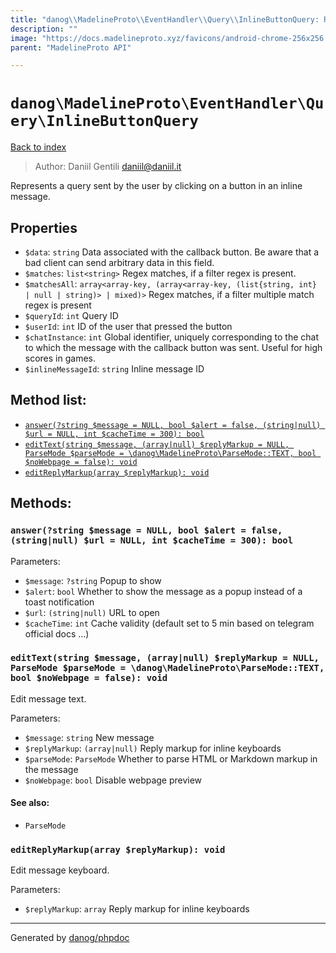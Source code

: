 ```yaml
---
title: "danog\\MadelineProto\\EventHandler\\Query\\InlineButtonQuery: Represents a query sent by the user by clicking on a button in an inline message."
description: ""
image: "https://docs.madelineproto.xyz/favicons/android-chrome-256x256.png"
parent: "MadelineProto API"

---
```

# `danog\MadelineProto\EventHandler\Query\InlineButtonQuery`
[Back to index](../../../../index.html)

> Author: Daniil Gentili <daniil@daniil.it>  
  

Represents a query sent by the user by clicking on a button in an inline message.  



## Properties
* `$data`: `string` Data associated with the callback button. Be aware that a bad client can send arbitrary data in this field.
* `$matches`: `list<string>` Regex matches, if a filter regex is present.
* `$matchesAll`: `array<array-key, (array<array-key, (list{string, int} | null | string)> | mixed)>` 
Regex matches, if a filter multiple match regex is present
* `$queryId`: `int` Query ID
* `$userId`: `int` ID of the user that pressed the button
* `$chatInstance`: `int` Global identifier, uniquely corresponding to the chat to which the message with the callback button was sent. Useful for high scores in games.
* `$inlineMessageId`: `string` Inline message ID

## Method list:
* [`answer(?string $message = NULL, bool $alert = false, (string|null) $url = NULL, int $cacheTime = 300): bool`](#answer)
* [`editText(string $message, (array|null) $replyMarkup = NULL, ParseMode $parseMode = \danog\MadelineProto\ParseMode::TEXT, bool $noWebpage = false): void`](#editText)
* [`editReplyMarkup(array $replyMarkup): void`](#editReplyMarkup)

## Methods:
### <a name="answer"></a> `answer(?string $message = NULL, bool $alert = false, (string|null) $url = NULL, int $cacheTime = 300): bool`




Parameters:

* `$message`: `?string` Popup to show  
* `$alert`: `bool` Whether to show the message as a popup instead of a toast notification  
* `$url`: `(string|null)` URL to open  
* `$cacheTime`: `int` Cache validity (default set to 5 min based on telegram official docs ...)  



### <a name="editText"></a> `editText(string $message, (array|null) $replyMarkup = NULL, ParseMode $parseMode = \danog\MadelineProto\ParseMode::TEXT, bool $noWebpage = false): void`

Edit message text.


Parameters:

* `$message`: `string` New message  
* `$replyMarkup`: `(array|null)` Reply markup for inline keyboards  
* `$parseMode`: `ParseMode` Whether to parse HTML or Markdown markup in the message  
* `$noWebpage`: `bool` Disable webpage preview  


#### See also: 
* `ParseMode`




### <a name="editReplyMarkup"></a> `editReplyMarkup(array $replyMarkup): void`

Edit message keyboard.


Parameters:

* `$replyMarkup`: `array` Reply markup for inline keyboards  



---
Generated by [danog/phpdoc](https://phpdoc.daniil.it)
